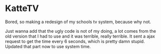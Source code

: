 KatteTV
=======

Bored, so making a redesign of my schools tv system, because why not.


Just wanna add that the ugly code is not of my doing, a lot comes from the old version that I had to use and it was terrible, really terrible. It sent a ajax request to get the time every 6 seconds, which is pretty damn stupid. Updated that part now to use system time.